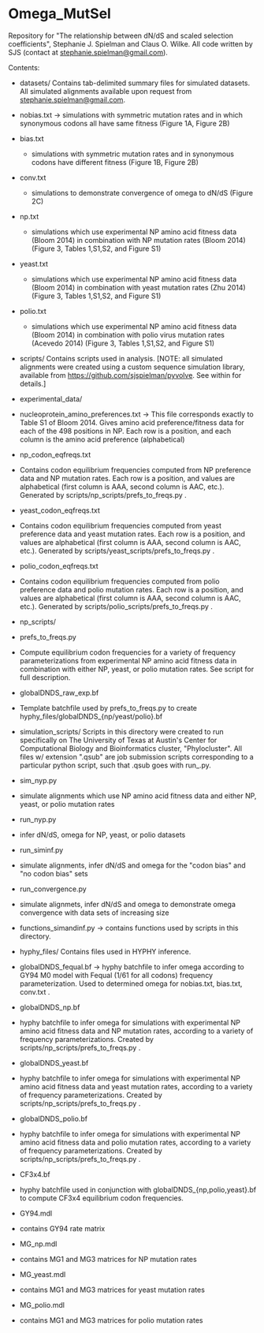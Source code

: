 Omega_MutSel
============

Repository for "The relationship between dN/dS and scaled selection coefficients", Stephanie J. Spielman and Claus O. Wilke.
All code written by SJS (contact at stephanie.spielman@gmail.com).

Contents: 

* datasets/  Contains tab-delimited summary files for simulated datasets.  All simulated alignments available upon request from stephanie.spielman@gmail.com.
 * nobias.txt -> simulations with symmetric mutation rates and in which synonymous codons all have same fitness (Figure 1A, Figure 2B)
 * bias.txt
   * simulations with symmetric mutation rates and in synonymous codons have different fitness (Figure 1B, Figure 2B)
 * conv.txt
   * simulations to demonstrate convergence of omega to dN/dS (Figure 2C)
 * np.txt
   * simulations which use experimental NP amino acid fitness data (Bloom 2014) in combination with NP mutation rates (Bloom 2014) (Figure 3, Tables 1,S1,S2, and Figure S1)
 * yeast.txt
   * simulations which use experimental NP amino acid fitness data (Bloom 2014) in combination with yeast mutation rates (Zhu 2014) (Figure 3, Tables 1,S1,S2, and Figure S1)
 * polio.txt
   * simulations which use experimental NP amino acid fitness data (Bloom 2014) in combination with polio virus mutation rates (Acevedo 2014) (Figure 3, Tables 1,S1,S2, and Figure S1)

* scripts/ Contains scripts used in analysis. [NOTE: all simulated alignments were created using a custom sequence simulation library, available from https://github.com/sjspielman/pyvolve. See within for details.]

 * experimental_data/
  * nucleoprotein_amino_preferences.txt -> This file corresponds exactly to Table S1 of Bloom 2014. Gives amino acid preference/fitness data for each of the 498 positions in NP. Each row is a position, and each column is the amino acid preference (alphabetical)
  * np_codon_eqfreqs.txt
   * Contains codon equilibrium frequencies computed from NP preference data and NP mutation rates. Each row is a position, and values are alphabetical (first column is AAA, second column is AAC, etc.). Generated by scripts/np_scripts/prefs_to_freqs.py .
  * yeast_codon_eqfreqs.txt
   * Contains codon equilibrium frequencies computed from yeast preference data and yeast mutation rates. Each row is a position, and values are alphabetical (first column is AAA, second column is AAC, etc.). Generated by scripts/yeast_scripts/prefs_to_freqs.py .
  * polio_codon_eqfreqs.txt
   * Contains codon equilibrium frequencies computed from polio preference data and polio mutation rates. Each row is a position, and values are alphabetical (first column is AAA, second column is AAC, etc.). Generated by scripts/polio_scripts/prefs_to_freqs.py .

 * np_scripts/
  * prefs_to_freqs.py
   * Compute equilibrium codon frequencies for a variety of frequency parameterizations from experimental NP amino acid fitness data in combination with either NP, yeast, or polio mutation rates. See script for full description.
  * globalDNDS_raw_exp.bf
   * Template batchfile used by prefs_to_freqs.py to create hyphy_files/globalDNDS_{np/yeast/polio}.bf

 * simulation_scripts/   Scripts in this directory were created to run specifically on The University of Texas at Austin's Center for Computational Biology and Bioinformatics cluster, "Phylocluster". All files w/ extension ".qsub" are job submission scripts corresponding to a particular python script, such that <xyz>.qsub goes with run_<xyz>.py.
  * sim_nyp.py
   * simulate alignments which use NP amino acid fitness data and either NP, yeast, or polio mutation rates
  * run_nyp.py
   * infer dN/dS, omega for NP, yeast, or polio datasets
  * run_siminf.py
   * simulate alignments, infer dN/dS and omega for the "codon bias" and "no codon bias" sets
  * run_convergence.py
   * simulate alignmets, infer dN/dS and omega to demonstrate omega convergence with data sets of increasing size
  * functions_simandinf.py -> contains functions used by scripts in this directory.

 * hyphy_files/        Contains files used in HYPHY inference.
  * globalDNDS_fequal.bf -> hyphy batchfile to infer omega according to GY94 M0 model with Fequal (1/61 for all codons) frequency parameterization. Used to determined omega for nobias.txt, bias.txt, conv.txt .
  * globalDNDS_np.bf
   * hyphy batchfile to infer omega for simulations with experimental NP amino acid fitness data and NP mutation rates, according to a variety of frequency parameterizations. Created by scripts/np_scripts/prefs_to_freqs.py .
  * globalDNDS_yeast.bf
   * hyphy batchfile to infer omega for simulations with experimental NP amino acid fitness data and yeast mutation rates, according to a variety of frequency parameterizations. Created by scripts/np_scripts/prefs_to_freqs.py .
  * globalDNDS_polio.bf
   * hyphy batchfile to infer omega for simulations with experimental NP amino acid fitness data and polio mutation rates, according to a variety of frequency parameterizations. Created by scripts/np_scripts/prefs_to_freqs.py .
  * CF3x4.bf
   * hyphy batchfile used in conjunction with globalDNDS_{np,polio,yeast}.bf to compute CF3x4 equilibrium codon frequencies.
  * GY94.mdl
   * contains GY94 rate matrix
  * MG_np.mdl
   * contains MG1 and MG3 matrices for NP mutation rates 
  * MG_yeast.mdl
   * contains MG1 and MG3 matrices for yeast mutation rates 
  * MG_polio.mdl
   * contains MG1 and MG3 matrices for polio mutation rates 











